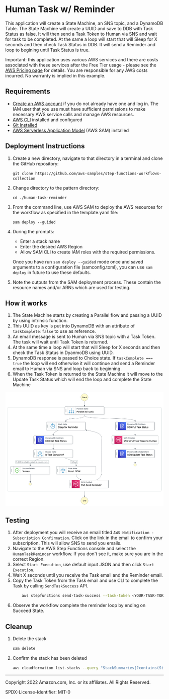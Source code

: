 # Human Task w/ Reminder

This application will create a State Machine, an SNS topic, and a DynamoDB Table. The State Machine will create a UUID and save to DDB with Task Status as false. It will then send a Task Token to Human via SNS and wait for task to be completed.  At the same a loop will start that will Sleep for X seconds and then check Task Status in DDB.  It will send a Reminder and loop to begining until Task Status is true.

Important: this application uses various AWS services and there are costs associated with these services after the Free Tier usage - please see the [AWS Pricing page](https://aws.amazon.com/pricing/) for details. You are responsible for any AWS costs incurred. No warranty is implied in this example.

## Requirements

* [Create an AWS account](https://portal.aws.amazon.com/gp/aws/developer/registration/index.html) if you do not already have one and log in. The IAM user that you use must have sufficient permissions to make necessary AWS service calls and manage AWS resources.
* [AWS CLI](https://docs.aws.amazon.com/cli/latest/userguide/install-cliv2.html) installed and configured
* [Git Installed](https://git-scm.com/book/en/v2/Getting-Started-Installing-Git)
* [AWS Serverless Application Model](https://docs.aws.amazon.com/serverless-application-model/latest/developerguide/serverless-sam-cli-install.html) (AWS SAM) installed

## Deployment Instructions

1. Create a new directory, navigate to that directory in a terminal and clone the GitHub repository:
    ``` 
    git clone https://github.com/aws-samples/step-functions-workflows-collection
    ```
1. Change directory to the pattern directory:
    ```
    cd ./human-task-reminder
    ```
1. From the command line, use AWS SAM to deploy the AWS resources for the workflow as specified in the template.yaml file:
    ```
    sam deploy --guided
    ```
1. During the prompts:
    * Enter a stack name
    * Enter the desired AWS Region
    * Allow SAM CLI to create IAM roles with the required permissions.

    Once you have run `sam deploy --guided` mode once and saved arguments to a configuration file (samconfig.toml), you can use `sam deploy` in future to use these defaults.

1. Note the outputs from the SAM deployment process. These contain the resource names and/or ARNs which are used for testing.

## How it works

1. The State Machine starts by creating a Parallel flow and passing a UUID by using intrinsic function.
2. This UUID as key is put into DynamoDB with an attribute of `taskComplete:false` to use as reference.
3. An email message is sent to Human via SNS topic with a Task Token. The task will wait until Task Token is returned.
4. At the same time a loop will start that will Sleep for X seconds and then check the Task Status in DyanmoDB using UUID.  
5. DynamoDB response is passed to Choice state. If `taskComplete === true` the loop will end otherwise it will continue and send a Reminder email to Human via SNS and loop back to beginning. 
6. When the Task Token is returned to the State Machine it will move to the Update Task Status which will end the loop and complete the State Machine

![image](./resources/statemachine.png)

## Testing

1. After deployment you will receive an email titled `AWS Notification - Subscription Confirmation`. Click on the link in the email to confirm your subscription. This will allow SNS to send you emails.
2. Navigate to the AWS Step Functions console and select the `HumanTaskReminder` workflow. If you don't see it, make sure you are in the correct Region.
3. Select `Start Execution`, use default input JSON and then click `Start Execution`.
4. Wait X seconds until you receive the Task email and the Reminder email.
5. Copy the Task Token from the Task email and use CLI to complete the Task by calling  `SendTaskSuccess` API.
    ```bash
        aws stepfunctions send-task-success --task-token <YOUR-TASK-TOKEN> --task-output '{"result":true}'
    ```
5. Observe the workflow complete the reminder loop by ending on Succeed State.

## Cleanup
 
1. Delete the stack
    ```bash
    sam delete
    ```
1. Confirm the stack has been deleted
    ```bash
    aws cloudformation list-stacks --query "StackSummaries[?contains(StackName,'STACK_NAME')].StackStatus"
    ```
----
Copyright 2022 Amazon.com, Inc. or its affiliates. All Rights Reserved.

SPDX-License-Identifier: MIT-0
